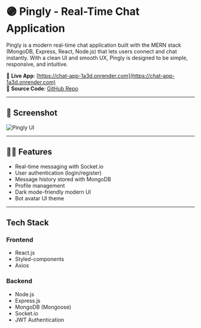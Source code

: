 # 🟣 Pingly - Real-Time Chat Application

Pingly is a modern real-time chat application built with the MERN stack (MongoDB, Express, React, Node.js) that lets users connect and chat instantly. With a clean UI and smooth UX, Pingly is designed to be simple, responsive, and intuitive.

🚀 **Live App**: [https://chat-app-1a3d.onrender.com](https://chat-app-1a3d.onrender.com)  
📁 **Source Code**: [GitHub Repo](https://github.com/arpitsingh0311/chat-app)

---

## 📸 Screenshot

![Pingly UI](./5192d1d3-d10b-4767-9c2a-5e6af715af7d.png)

---

## 🧑‍💻 Features

-  Real-time messaging with Socket.io
-  User authentication (login/register)
-  Message history stored with MongoDB
-  Profile management
-  Dark mode-friendly modern UI
-  Bot avatar UI theme

---

##  Tech Stack

### Frontend
- React.js
- Styled-components
- Axios

###  Backend
- Node.js
- Express.js
- MongoDB (Mongoose)
- Socket.io
- JWT Authentication
